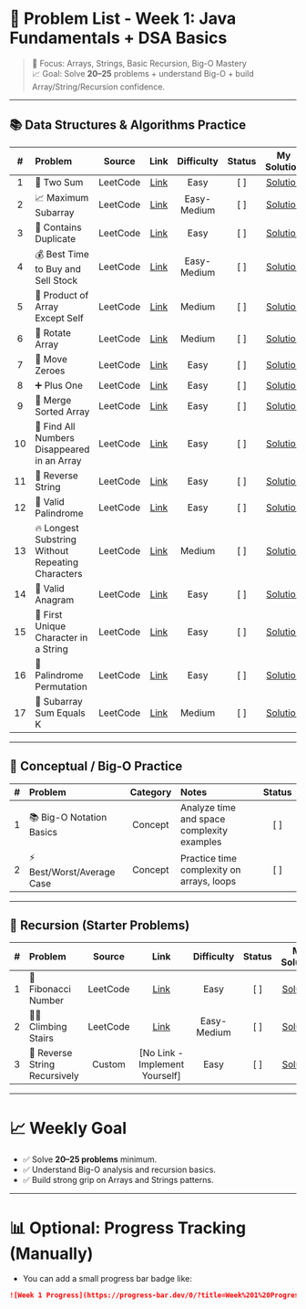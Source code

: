 # 📑 Problem List - Week 1: Java Fundamentals + DSA Basics

> 🎯 Focus: Arrays, Strings, Basic Recursion, Big-O Mastery  
> 📈 Goal: Solve **20–25** problems + understand Big-O + build Array/String/Recursion confidence.

---

## 📚 Data Structures & Algorithms Practice

| # | Problem | Source | Link | Difficulty | Status | My Solution |
|:-:|:--------|:------:|:----:|:----------:|:------:|:-----------:|
| 1 | 🧮 Two Sum | LeetCode | [Link](https://leetcode.com/problems/two-sum/) | Easy | [ ] | [Solution]() |
| 2 | 📈 Maximum Subarray | LeetCode | [Link](https://leetcode.com/problems/maximum-subarray/) | Easy-Medium | [ ] | [Solution]() |
| 3 | 🔎 Contains Duplicate | LeetCode | [Link](https://leetcode.com/problems/contains-duplicate/) | Easy | [ ] | [Solution]() |
| 4 | 💰 Best Time to Buy and Sell Stock | LeetCode | [Link](https://leetcode.com/problems/best-time-to-buy-and-sell-stock/) | Easy-Medium | [ ] | [Solution]() |
| 5 | 🛒 Product of Array Except Self | LeetCode | [Link](https://leetcode.com/problems/product-of-array-except-self/) | Medium | [ ] | [Solution]() |
| 6 | 🔄 Rotate Array | LeetCode | [Link](https://leetcode.com/problems/rotate-array/) | Medium | [ ] | [Solution]() |
| 7 | 🧹 Move Zeroes | LeetCode | [Link](https://leetcode.com/problems/move-zeroes/) | Easy | [ ] | [Solution]() |
| 8 | ➕ Plus One | LeetCode | [Link](https://leetcode.com/problems/plus-one/) | Easy | [ ] | [Solution]() |
| 9 | 🔗 Merge Sorted Array | LeetCode | [Link](https://leetcode.com/problems/merge-sorted-array/) | Easy | [ ] | [Solution]() |
| 10 | 👻 Find All Numbers Disappeared in an Array | LeetCode | [Link](https://leetcode.com/problems/find-all-numbers-disappeared-in-an-array/) | Easy | [ ] | [Solution]() |
| 11 | 🔄 Reverse String | LeetCode | [Link](https://leetcode.com/problems/reverse-string/) | Easy | [ ] | [Solution]() |
| 12 | 🧪 Valid Palindrome | LeetCode | [Link](https://leetcode.com/problems/valid-palindrome/) | Easy | [ ] | [Solution]() |
| 13 | 🔥 Longest Substring Without Repeating Characters | LeetCode | [Link](https://leetcode.com/problems/longest-substring-without-repeating-characters/) | Medium | [ ] | [Solution]() |
| 14 | 🧩 Valid Anagram | LeetCode | [Link](https://leetcode.com/problems/valid-anagram/) | Easy | [ ] | [Solution]() |
| 15 | 🎯 First Unique Character in a String | LeetCode | [Link](https://leetcode.com/problems/first-unique-character-in-a-string/) | Easy | [ ] | [Solution]() |
| 16 | 🧠 Palindrome Permutation | LeetCode | [Link](https://leetcode.com/problems/palindrome-permutation/) | Easy | [ ] | [Solution]() |
| 17 | 🧩 Subarray Sum Equals K | LeetCode | [Link](https://leetcode.com/problems/subarray-sum-equals-k/) | Medium | [ ] | [Solution]() |

---

## 🔎 Conceptual / Big-O Practice

| # | Problem | Category | Notes | Status |
|:-:|:--------|:--------:|:------|:------:|
| 1 | 📚 Big-O Notation Basics | Concept | Analyze time and space complexity examples | [ ] |
| 2 | ⚡ Best/Worst/Average Case | Concept | Practice time complexity on arrays, loops | [ ] |

---

## 🧠 Recursion (Starter Problems)

| # | Problem | Source | Link | Difficulty | Status | My Solution |
|:-:|:--------|:------:|:----:|:----------:|:------:|:-----------:|
| 1 | 🔁 Fibonacci Number | LeetCode | [Link](https://leetcode.com/problems/fibonacci-number/) | Easy | [ ] | [Solution]() |
| 2 | 🧗‍♂️ Climbing Stairs | LeetCode | [Link](https://leetcode.com/problems/climbing-stairs/) | Easy-Medium | [ ] | [Solution]() |
| 3 | 🔄 Reverse String Recursively | Custom | [No Link - Implement Yourself] | Easy | [ ] | [Solution]() |

---

# 📈 Weekly Goal
- ✅ Solve **20–25 problems** minimum.
- ✅ Understand Big-O analysis and recursion basics.
- ✅ Build strong grip on Arrays and Strings patterns.

---

# 📊 Optional: Progress Tracking (Manually)

- You can add a small progress bar badge like:

```markdown
![Week 1 Progress](https://progress-bar.dev/0/?title=Week%201%20Progress)
